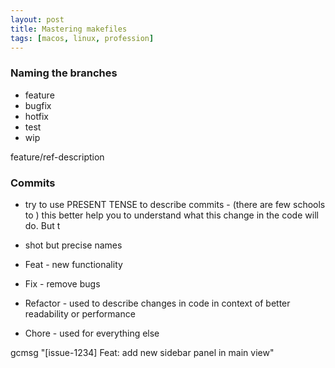 ```yaml
---
layout: post
title: Mastering makefiles
tags: [macos, linux, profession]
---
```


### Naming the branches

-   feature
-   bugfix
-   hotfix
-   test
-   wip

feature/ref-description

### Commits

-   try to use PRESENT TENSE to describe commits - (there are few schools to ) this better help you to understand what this change in the code will do. But t
-   shot but precise names

-   Feat - new functionality
-   Fix - remove bugs
-   Refactor - used to describe changes in code in context of better readability or performance
-   Chore - used for everything else

gcmsg "[issue-1234] Feat: add new sidebar panel in main view"
